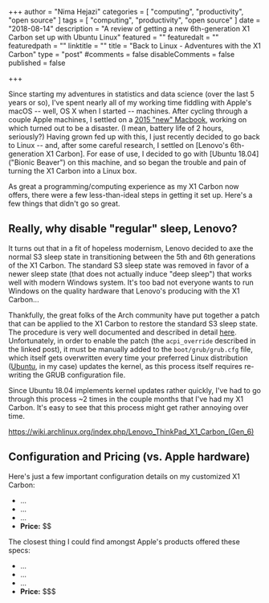 +++
author = "Nima Hejazi"
categories = [ "computing", "productivity", "open source" ]
tags = [ "computing", "productivity", "open source" ]
date = "2018-08-14"
description = "A review of getting a new 6th-generation X1 Carbon set up with Ubuntu Linux"
featured = ""
featuredalt = ""
featuredpath = ""
linktitle = ""
title = "Back to Linux - Adventures with the X1 Carbon"
type = "post"
#comments = false
disableComments = false
published = false

+++

Since starting my adventures in statistics and data science (over the last 5
years or so), I've spent nearly all of my working time fiddling with Apple's
macOS -- well, OS X when I started -- machines. After cycling through a couple
Apple machines, I settled on a [2015 "new" Macbook](), working on which turned
out to be a disaster. (I mean, battery life of 2 hours, seriously?) Having grown
fed up with this, I just recently decided to go back to Linux -- and, after some
careful research, I settled on [Lenovo's 6th-generation X1 Carbon]. For ease of
use, I decided to go with [Ubuntu 18.04] ("Bionic Beaver") on this machine, and
so began the trouble and pain of turning the X1 Carbon into a Linux box.

As great a programming/computing experience as my X1 Carbon now offers, there
were a few less-than-ideal steps in getting it set up. Here's a few things that
didn't go so great.

## Really, why disable "regular" sleep, Lenovo?

It turns out that in a fit of hopeless modernism, Lenovo decided to axe the
normal S3 sleep state in transitioning between the 5th and 6th generations of
the X1 Carbon. The standard S3 sleep state was removed in favor of a newer sleep
state (that does not actually induce "deep sleep") that works well with modern
Windows system. It's too bad not everyone wants to run Windows on the quality
hardware that Lenovo's producing with the X1 Carbon...

Thankfully, the great folks of the Arch community have put together a patch that
can be applied to the X1 Carbon to restore the standard S3 sleep state. The
procedure is very well documented and described in detail
[here](https://delta-xi.net/#056). Unfortunately, in order to enable the patch
(the `acpi_override` described in the linked post), it must be manually added to
the `boot/grub/grub.cfg` file, which itself gets overwritten every time your
preferred Linux distribution ([Ubuntu](https://www.ubuntu.com/desktop), in my
case) updates the kernel, as this process itself requires re-writing the GRUB
configuration file.

Since Ubuntu 18.04 implements kernel updates rather quickly, I've had to go
through this process ~2 times in the couple months that I've had my X1 Carbon.
It's easy to see that this process might get rather annoying over time.

https://wiki.archlinux.org/index.php/Lenovo_ThinkPad_X1_Carbon_(Gen_6)


## Configuration and Pricing (vs. Apple hardware)

Here's just a few important configuration details on my customized X1 Carbon:

* ...
* ...
* ...
* __Price:__ $$

The closest thing I could find amongst Apple's products offered these specs:

* ...
* ...
* ...
* __Price:__ $$$


